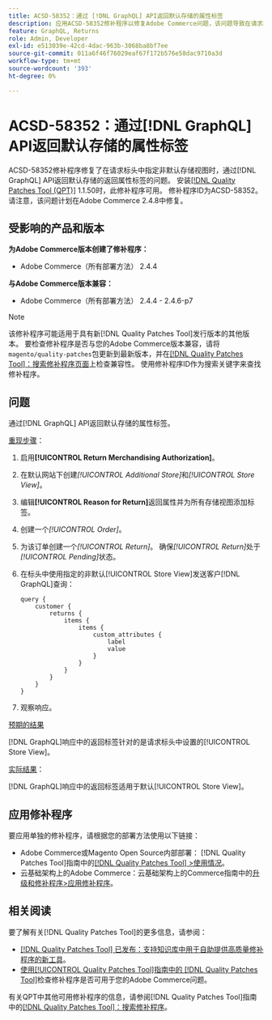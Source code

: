 ```yaml
---
title: ACSD-58352：通过 [!DNL GraphQL] API返回默认存储的属性标签
description: 应用ACSD-58352修补程序以修复Adobe Commerce问题，该问题导致在请求标头中指定了非默认存储视图时，通过 [!DNL GraphQL] API返回默认存储的属性标签。
feature: GraphQL, Returns
role: Admin, Developer
exl-id: e513039e-42cd-4dac-963b-3068ba8bf7ee
source-git-commit: 011a6f46f76029eaf67f172b576e58dac9710a3d
workflow-type: tm+mt
source-wordcount: '393'
ht-degree: 0%

---
```


# ACSD-58352：通过[!DNL GraphQL] API返回默认存储的属性标签

ACSD-58352修补程序修复了在请求标头中指定非默认存储视图时，通过[!DNL GraphQL] API返回默认存储的返回属性标签的问题。 安装[[!DNL Quality Patches Tool (QPT)]](https://experienceleague.adobe.com/en/docs/commerce-operations/tools/quality-patches-tool/quality-patches-tool-to-self-serve-quality-patches) 1.1.50时，此修补程序可用。 修补程序ID为ACSD-58352。 请注意，该问题计划在Adobe Commerce 2.4.8中修复。

## 受影响的产品和版本

**为Adobe Commerce版本创建了修补程序：**

* Adobe Commerce（所有部署方法） 2.4.4

**与Adobe Commerce版本兼容：**

* Adobe Commerce（所有部署方法） 2.4.4 - 2.4.6-p7

>[!NOTE]
>
>该修补程序可能适用于具有新[!DNL Quality Patches Tool]发行版本的其他版本。 要检查修补程序是否与您的Adobe Commerce版本兼容，请将`magento/quality-patches`包更新到最新版本，并在[[!DNL Quality Patches Tool]：搜索修补程序页面](https://experienceleague.adobe.com/tools/commerce-quality-patches/index.html)上检查兼容性。 使用修补程序ID作为搜索关键字来查找修补程序。

## 问题

通过[!DNL GraphQL] API返回默认存储的属性标签。

<u>重现步骤</u>：

1. 启用&#x200B;**[!UICONTROL Return Merchandising Authorization]**。
1. 在默认网站下创建&#x200B;*[!UICONTROL Additional Store]*&#x200B;和&#x200B;*[!UICONTROL Store View]*。
1. 编辑&#x200B;**[!UICONTROL Reason for Return]**&#x200B;返回属性并为所有存储视图添加标签。
1. 创建一个&#x200B;*[!UICONTROL Order]*。
1. 为该订单创建一个&#x200B;*[!UICONTROL Return]*。 确保&#x200B;*[!UICONTROL Return]*&#x200B;处于&#x200B;*[!UICONTROL Pending]*&#x200B;状态。
1. 在标头中使用指定的非默认[!UICONTROL Store View]发送客户[!DNL GraphQL]查询：

   ```
   query {
       customer {
           returns {
               items {
                   items {
                       custom_attributes {
                           label
                           value
                       }
                   }
               }
           }
       }
   }
   ```

1. 观察响应。

<u>预期的结果</u>

[!DNL GraphQL]响应中的返回标签针对的是请求标头中设置的[!UICONTROL Store View]。

<u>实际结果</u>：

[!DNL GraphQL]响应中的返回标签适用于默认[!UICONTROL Store View]。

## 应用修补程序

要应用单独的修补程序，请根据您的部署方法使用以下链接：

* Adobe Commerce或Magento Open Source内部部署： [!DNL Quality Patches Tool]指南中的[[!DNL Quality Patches Tool] >使用情况](/help/tools/quality-patches-tool/usage.md)。
* 云基础架构上的Adobe Commerce：云基础架构上的Commerce指南中的[升级和修补程序>应用修补程序](https://experienceleague.adobe.com/docs/commerce-cloud-service/user-guide/develop/upgrade/apply-patches.html)。

## 相关阅读

要了解有关[!DNL Quality Patches Tool]的更多信息，请参阅：

* [[!DNL Quality Patches Tool] 已发布：支持知识库中用于自助提供高质量修补程序的新工具](https://experienceleague.adobe.com/en/docs/commerce-operations/tools/quality-patches-tool/quality-patches-tool-to-self-serve-quality-patches)。
* [使用[!UICONTROL Quality Patches Tool]指南中的 [!DNL Quality Patches Tool]](/help/tools/quality-patches-tool/patches-available-in-qpt/check-patch-for-magento-issue-with-magento-quality-patches.md)检查修补程序是否可用于您的Adobe Commerce问题。


有关QPT中其他可用修补程序的信息，请参阅[!DNL Quality Patches Tool]指南中的[[!DNL Quality Patches Tool]：搜索修补程序](https://experienceleague.adobe.com/tools/commerce-quality-patches/index.html)。

